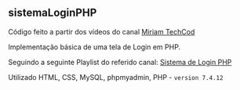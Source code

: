 ## sistemaLoginPHP


Código feito a partir dos vídeos do canal [Miriam TechCod](https://www.youtube.com/channel/UCBJKi6wqJPj0wEU4U2bf_Bg)

Implementação básica de uma tela de Login em PHP.

Seguindo a seguinte Playlist do referido canal: [Sistema de Login PHP](https://www.youtube.com/watch?v=et-j0z-tbk4&list=PLYGFJHWj9BYq5zosbRaY7XM5vM0ISLkWS&ab_channel=MiriamTechCod)

Utilizado HTML, CSS, MySQL, phpmyadmin, PHP - `version 7.4.12`
